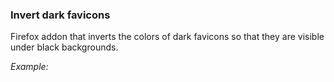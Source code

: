 ### Invert dark favicons

 Firefox addon that inverts the colors of dark favicons so that they are visible under black backgrounds.

 *Example:*
